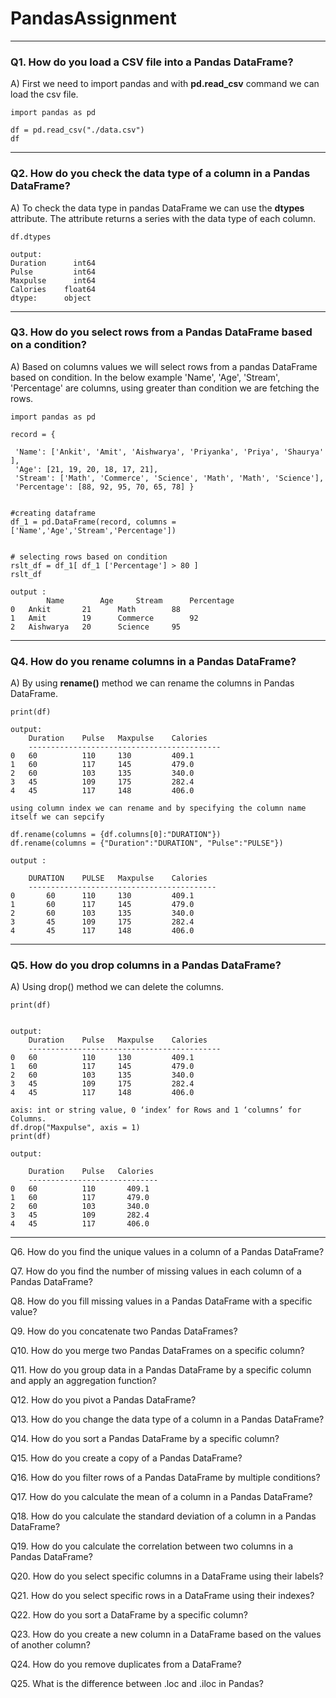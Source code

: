 # PandasAssignment

---

### Q1. How do you load a CSV file into a Pandas DataFrame?
A) First we need to import pandas and with **pd.read_csv** command we can load the csv file.

```
import pandas as pd

df = pd.read_csv("./data.csv")
df

```

---

### Q2. How do you check the data type of a column in a Pandas DataFrame?
A) To check the data type in pandas DataFrame we can use the **dtypes** attribute. The attribute returns a series with the data type of each column.

```
df.dtypes

output:
Duration      int64
Pulse         int64
Maxpulse      int64
Calories    float64
dtype:      object

```
---

### Q3. How do you select rows from a Pandas DataFrame based on a condition?
A) Based on columns values we will select rows from a pandas DataFrame based on condition.
In the below example 'Name', 'Age', 'Stream', 'Percentage' are columns, using greater than condition we 
are fetching the rows.

```
import pandas as pd

record = {
  
 'Name': ['Ankit', 'Amit', 'Aishwarya', 'Priyanka', 'Priya', 'Shaurya' ],
 'Age': [21, 19, 20, 18, 17, 21],
 'Stream': ['Math', 'Commerce', 'Science', 'Math', 'Math', 'Science'],
 'Percentage': [88, 92, 95, 70, 65, 78] }


#creating dataframe
df_1 = pd.DataFrame(record, columns = ['Name','Age','Stream','Percentage'])


# selecting rows based on condition
rslt_df = df_1[ df_1 ['Percentage'] > 80 ]
rslt_df

output :
        Name	    Age	    Stream	    Percentage
0	Ankit	    21	    Math	    88
1	Amit	    19	    Commerce	    92
2	Aishwarya   20	    Science	    95

```
---

### Q4. How do you rename columns in a Pandas DataFrame?
A) By using **rename()** method we can rename the columns in Pandas DataFrame.

```
print(df)

output:
	Duration	Pulse	Maxpulse	Calories
    -------------------------------------------
0	60	        110	    130	        409.1
1	60	        117	    145	        479.0
2	60	        103	    135	        340.0
3	45	        109	    175	        282.4
4	45	        117	    148	        406.0

```

```
using column index we can rename and by specifying the column name itself we can sepcify

df.rename(columns = {df.columns[0]:"DURATION"})
df.rename(columns = {"Duration":"DURATION", "Pulse":"PULSE"})

output : 

	DURATION	PULSE	Maxpulse	Calories
    ------------------------------------------
0	    60	    110	    130	        409.1
1	    60	    117	    145	        479.0
2	    60	    103	    135	        340.0
3	    45	    109	    175	        282.4
4	    45	    117	    148	        406.0

```
---

### Q5. How do you drop columns in a Pandas DataFrame?
A) Using drop() method we can delete the columns. 


```
print(df)


output:
	Duration	Pulse	Maxpulse	Calories
    -------------------------------------------
0	60	        110	    130	        409.1
1	60	        117	    145	        479.0
2	60	        103	    135	        340.0
3	45	        109	    175	        282.4
4	45	        117	    148	        406.0

```

```
axis: int or string value, 0 ‘index’ for Rows and 1 ‘columns’ for Columns.
df.drop("Maxpulse", axis = 1)
print(df)

output:

	Duration	Pulse	Calories
    -----------------------------
0	60	        110	      409.1
1	60	        117	      479.0
2	60	        103	      340.0
3	45	        109	      282.4
4	45	        117	      406.0
```

---

Q6. How do you find the unique values in a column of a Pandas DataFrame?

Q7. How do you find the number of missing values in each column of a Pandas DataFrame?

Q8. How do you fill missing values in a Pandas DataFrame with a specific value?

Q9. How do you concatenate two Pandas DataFrames?

Q10. How do you merge two Pandas DataFrames on a specific column?

Q11. How do you group data in a Pandas DataFrame by a specific column and apply an aggregation function?

Q12. How do you pivot a Pandas DataFrame?

Q13. How do you change the data type of a column in a Pandas DataFrame?

Q14. How do you sort a Pandas DataFrame by a specific column?

Q15. How do you create a copy of a Pandas DataFrame?

Q16. How do you filter rows of a Pandas DataFrame by multiple conditions?

Q17. How do you calculate the mean of a column in a Pandas DataFrame?

Q18. How do you calculate the standard deviation of a column in a Pandas DataFrame?

Q19. How do you calculate the correlation between two columns in a Pandas DataFrame?

Q20. How do you select specific columns in a DataFrame using their labels?

Q21. How do you select specific rows in a DataFrame using their indexes?

Q22. How do you sort a DataFrame by a specific column?

Q23. How do you create a new column in a DataFrame based on the values of another column?

Q24. How do you remove duplicates from a DataFrame?

Q25. What is the difference between .loc and .iloc in Pandas?
